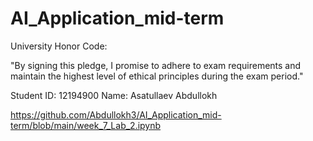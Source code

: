 # AI_Application_mid-term


University Honor Code:

"By signing this pledge, I promise to adhere to exam requirements and maintain the highest level of ethical principles during the exam period."


Student ID: 12194900
Name: Asatullaev Abdullokh


https://github.com/Abdullokh3/AI_Application_mid-term/blob/main/week_7_Lab_2.ipynb
